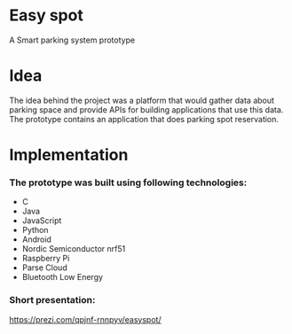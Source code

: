 # Easy spot
A Smart parking system prototype
# Idea
The idea behind the project was a platform that would gather data about parking space and provide APIs for building applications that use this data. The prototype contains an application that does parking spot reservation.
# Implementation
### The prototype was built using following technologies:
* C
* Java
* JavaScript
* Python
* Android
* Nordic Semiconductor nrf51
* Raspberry Pi
* Parse Cloud
* Bluetooth Low Energy

### Short presentation:
https://prezi.com/qpjnf-rnnpyv/easyspot/
